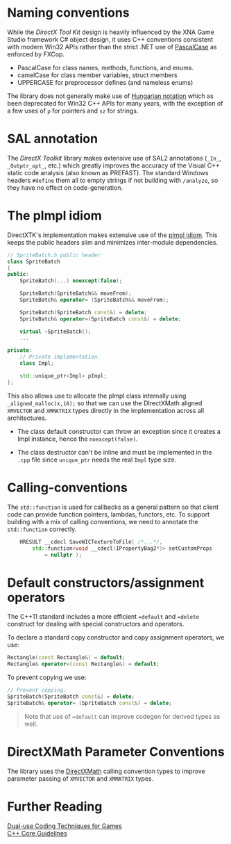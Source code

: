 # Naming conventions

While the _DirectX Tool Kit_ design is heavily influenced by the XNA Game Studio framework C# object design, it uses C++ conventions consistent with modern Win32 APIs rather than the strict .NET use of [PascalCase](https://en.wikipedia.org/wiki/CamelCase) as enforced by FXCop.

* PascalCase for class names, methods, functions, and enums.
* camelCase for class member variables, struct members
* UPPERCASE for preprocessor defines (and nameless enums)

The library does not generally make use of [Hungarian notation](https://en.wikipedia.org/wiki/Hungarian_notation) which as been deprecated for Win32 C++ APIs for many years, with the exception of a few uses of ``p`` for pointers and ``sz`` for strings.

# SAL annotation
The _DirectX Toolkit_ library makes extensive use of SAL2 annotations (``_In_``, ``_Outptr_opt_``, etc.) which greatly improves the accuracy of the Visual C++ static code analysis (also known as PREFAST). The standard Windows headers ``#define`` them all to empty strings if not building with ``/analyze``, so they have no effect on code-generation.

# The pImpl idiom
DirectXTK's implementation makes extensive use of the [pImpl idiom](http://en.wikipedia.org/wiki/Opaque_pointer). This keeps the public headers slim and minimizes inter-module dependencies.

```cpp
// SpriteBatch.h public header
class SpriteBatch
{
public:
    SpriteBatch(...) noexcept(false);

    SpriteBatch(SpriteBatch&& moveFrom);
    SpriteBatch& operator= (SpriteBatch&& moveFrom);

    SpriteBatch(SpriteBatch const&) = delete;
    SpriteBatch& operator=(SpriteBatch const&) = delete;

    virtual ~SpriteBatch();
    ...

private:
    // Private implementation.
    class Impl;

    std::unique_ptr<Impl> pImpl;
};
```

This also allows use to allocate the pImpl class internally using ``_aligned_malloc(x,16);`` so that we can use the DIrectXMath aligned ``XMVECTOR`` and ``XMMATRIX`` types directly in the implementation across all architectures.

* The class default constructor can throw an exception since it creates a Impl instance, hence the ``noexcept(false)``.

* The class destructor can't be inline and must be implemented in the ``.cpp`` file since ``unique_ptr`` needs the real ``Impl`` type size.

# Calling-conventions
The ``std::function`` is used for callbacks as a general pattern so that client code can provide function pointers, lambdas, functors, etc. To support building with a mix of calling conventions, we need to annotate the ``std::function`` correctly.

```cpp
    HRESULT __cdecl SaveWICTextureToFile( /*...*/,
        std::function<void __cdecl(IPropertyBag2*)> setCustomProps
            = nullptr );
```            

# Default constructors/assignment operators
The C++11 standard includes a more efficient ``=default`` and ``=delete`` construct for dealing with special constructors and operators.

To declare a standard copy constructor and copy assignment operators, we use:

```cpp
Rectangle(const Rectangle&) = default;
Rectangle& operator=(const Rectangle&) = default;
```

To prevent copying we use:

```cpp
// Prevent copying.
SpriteBatch(SpriteBatch const&) = delete;
SpriteBatch& operator= (SpriteBatch const&) = delete;
```

> Note that use of ``=default`` can improve codegen for derived types as well.

# DirectXMath Parameter Conventions
The library uses the [DirectXMath](https://docs.microsoft.com/en-us/windows/desktop/dxmath/pg-xnamath-internals#Call_Conventions) calling convention types to improve parameter passing of ``XMVECTOR`` and ``XMMATRIX`` types.

# Further Reading
[Dual-use Coding Techniques for Games](https://aka.ms/Fo3su4)  
[C++ Core Guidelines](https://isocpp.github.io/CppCoreGuidelines/CppCoreGuidelines)
